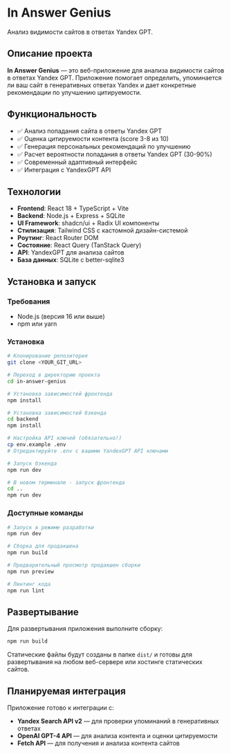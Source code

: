 # In Answer Genius

Анализ видимости сайтов в ответах Yandex GPT.

## Описание проекта

**In Answer Genius** — это веб-приложение для анализа видимости сайтов в ответах Yandex GPT. Приложение помогает определить, упоминается ли ваш сайт в генеративных ответах Yandex и дает конкретные рекомендации по улучшению цитируемости.

## Функциональность

- ✅ Анализ попадания сайта в ответы Yandex GPT
- ✅ Оценка цитируемости контента (score 3-8 из 10)
- ✅ Генерация персональных рекомендаций по улучшению
- ✅ Расчет вероятности попадания в ответы Yandex GPT (30-90%)
- ✅ Современный адаптивный интерфейс
- ✅ Интеграция с YandexGPT API

## Технологии

- **Frontend**: React 18 + TypeScript + Vite
- **Backend**: Node.js + Express + SQLite
- **UI Framework**: shadcn/ui + Radix UI компоненты
- **Стилизация**: Tailwind CSS с кастомной дизайн-системой
- **Роутинг**: React Router DOM
- **Состояние**: React Query (TanStack Query)
- **API**: YandexGPT для анализа сайтов
- **База данных**: SQLite с better-sqlite3

## Установка и запуск

### Требования
- Node.js (версия 16 или выше)
- npm или yarn

### Установка

```sh
# Клонирование репозитория
git clone <YOUR_GIT_URL>

# Переход в директорию проекта
cd in-answer-genius

# Установка зависимостей фронтенда
npm install

# Установка зависимостей бэкенда
cd backend
npm install

# Настройка API ключей (обязательно!)
cp env.example .env
# Отредактируйте .env с вашими YandexGPT API ключами

# Запуск бэкенда
npm run dev

# В новом терминале - запуск фронтенда
cd ..
npm run dev
```

### Доступные команды

```sh
# Запуск в режиме разработки
npm run dev

# Сборка для продакшена
npm run build

# Предварительный просмотр продакшен сборки
npm run preview

# Линтинг кода
npm run lint
```

## Развертывание

Для развертывания приложения выполните сборку:

```sh
npm run build
```

Статические файлы будут созданы в папке `dist/` и готовы для развертывания на любом веб-сервере или хостинге статических сайтов.

## Планируемая интеграция

Приложение готово к интеграции с:
- **Yandex Search API v2** — для проверки упоминаний в генеративных ответах
- **OpenAI GPT-4 API** — для анализа контента и оценки цитируемости
- **Fetch API** — для получения и анализа контента сайтов


